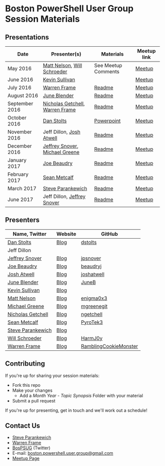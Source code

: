 # Boston PowerShell User Group Session Materials

## Presentations

| Date | Presenter(s) | Materials | Meetup link |
|---|---|---|---|
| May 2016 | [Matt Nelson](https://twitter.com/enigma0x3), [Will Schroeder](https://twitter.com/harmj0y) | See Meetup Comments | [Meetup](https://www.meetup.com/Boston-PowerShell-User-Group/events/230856302/) |
| June 2016 | [Kevin Sullivan](https://twitter.com/conFigure_ITout) | | [Meetup](https://www.meetup.com/Boston-PowerShell-User-Group/events/231618629/) |
| July 2016 | [Warren Frame](https://twitter.com/psCookieMonster) | [Readme](2016-07-oneget) | [Meetup](https://www.meetup.com/Boston-PowerShell-User-Group/events/232470149/) |
| August 2016 | [June Blender](https://twitter.com/juneb_get_help) | [Readme](2016-08-classes) | [Meetup](https://www.meetup.com/Boston-PowerShell-User-Group/events/232471605/) |
| September 2016 | [Nicholas Getchell](https://twitter.com/getch3028), [Warren Frame](https://twitter.com/psCookieMonster) | [Readme](2016-09-oss-xplat-ps) | [Meetup](https://www.meetup.com/Boston-PowerShell-User-Group/events/233502018/) |
| October 2016 | [Dan Stolts](https://twitter.com/ITProGuru) | [Powerpoint](http://itproguru.com/wp-content/uploads/2016/10/PowerShell-and-DSC-Enables-DSCDevOps-1.pptx) | [Meetup](https://www.meetup.com/Boston-PowerShell-User-Group/events/233284962/) |
| November 2016 | Jeff Dillon, [Josh Atwell](https://twitter.com/Josh_Atwell) | [Readme](2016-11-dsc-infra) | [Meetup](https://www.meetup.com/Boston-PowerShell-User-Group/events/234844704) |
| December 2016 | [Jeffrey Snover](https://twitter.com/jsnover), [Michael Greene](https://twitter.com/migreene) | [Readme](2016-12-winter-special) | [Meetup](https://www.meetup.com/Boston-PowerShell-User-Group/events/235888380/) |
| January 2017 | [Joe Beaudry](https://twitter.com/joebeau93) | [Readme](2017-01-octopus) | [Meetup](https://www.meetup.com/Boston-PowerShell-User-Group/events/236347993/) |
| February 2017 | [Sean Metcalf](https://twitter.com/PyroTek3) | [Readme](2017-02-security) | [Meetup](https://www.meetup.com/Boston-PowerShell-User-Group/events/237665859/) |
| March 2017 | [Steve Parankewich](https://twitter.com/powershellblog) | [Readme](2017-03-ews) | [Meetup](https://www.meetup.com/Boston-PowerShell-User-Group/events/238382136/) |
| June 2017 | Jeff Dillon, [Jeffrey Snover](https://twitter.com/jsnover) | [Readme](2017-06-powershell) | [Meetup](https://www.meetup.com/Boston-PowerShell-User-Group/events/239704767/) |

## Presenters

| Name, Twitter | Website | GitHub |
|---|---|---|
| [Dan Stolts](https://twitter.com/ITProGuru) | [Blog](http://itproguru.com/) | [dstolts](https://github.com/dstolts) |
| Jeff Dillon | | |
| [Jeffrey Snover](https://twitter.com/jsnover) | [Blog](http://www.jsnover.com/blog/) | [jpsnover](https://github.com/jpsnover) |
| [Joe Beaudry](https://twitter.com/joebeau93) | [Blog](http://beaudry.io/) | [beaudryj](https://github.com/beaudryj) |
| [Josh Atwell](https://twitter.com/Josh_Atwell) | [Blog](http://www.vtesseract.com/) | [joshatwell](https://github.com/joshatwell) |
| [June Blender](https://twitter.com/juneb_get_help) | [Blog](https://www.sapien.com/blog/) | [JuneB](https://github.com/juneb) |
| [Kevin Sullivan](https://twitter.com/conFigure_ITout) | [Blog](http://configureitout.blogspot.com/) | |
| [Matt Nelson](https://twitter.com/enigma0x3) | [Blog](https://enigma0x3.net/) | [enigma0x3](https://github.com/enigma0x3) |
| [Michael Greene](https://twitter.com/migreene) | [Blog](http://aka.ms/bcb) | [mgreenegit](https://github.com/mgreenegit) |
| [Nicholas Getchell](https://twitter.com/getch3028) | [Blog](https://powershell.getchell.org/) | [ngetchell](https://github.com/ngetchell) |
| [Sean Metcalf](https://twitter.com/PyroTek3) | [Blog](https://adsecurity.org/) | [PyroTek3](https://github.com/PyroTek3) |
| [Steve Parankewich](https://twitter.com/powershellblog) | [Blog](http://powershellblogger.com/) | |
| [Will Schroeder](https://twitter.com/harmj0y) | [Blog](http://www.harmj0y.net/blog/) | [HarmJ0y](https://github.com/HarmJ0y) |
| [Warren Frame](https://twitter.com/pscookiemonster) | [Blog](http://ramblingcookiemonster.github.io/) | [RamblingCookieMonster](https://github.com/ramblingcookiemonster) |

## Contributing

If you're up for sharing your session materials:

* Fork this repo
* Make your changes
  * Add a *Month Year - Topic Synopsis* Folder with your material
* Submit a pull request

If you're up for presenting, get in touch and we'll work out a schedule!

## Contact Us

* [Steve Parankewich](https://twitter.com/powershellblog)
* [Warren Frame](https://twitter.com/pscookiemonster)
* [BosPSUG](https://twitter.com/BosPSUG) (Twitter)
* E-mail: boston.powershell.user.group@gmail.com
* [Meetup Page](https://www.meetup.com/Boston-PowerShell-User-Group/events/233284962/)
